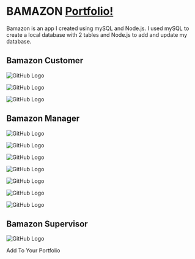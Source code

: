 # **BAMAZON** [Portfolio!](https://kpressley86.github.io/Portfolio/)

Bamazon is an app I created using mySQL and Node.js. I used mySQL to create a local database with 2 tables and Node.js to add and update my database.

## Bamazon Customer 

![GitHub Logo](/images/customer1.png)

![GitHub Logo](/images/customer2.png)

![GitHub Logo](/images/customer3.png)


## Bamazon Manager

![GitHub Logo](/images/manager1.png)

![GitHub Logo](/images/manager2.png)

![GitHub Logo](/images/manager3.png)

![GitHub Logo](/images/manager4.png)

![GitHub Logo](/images/manager5.png)

![GitHub Logo](/images/manager6.png)

![GitHub Logo](/images/manager7.png)


## Bamazon Supervisor

![GitHub Logo](/images/supervisor1.png)

Add To Your Portfolio